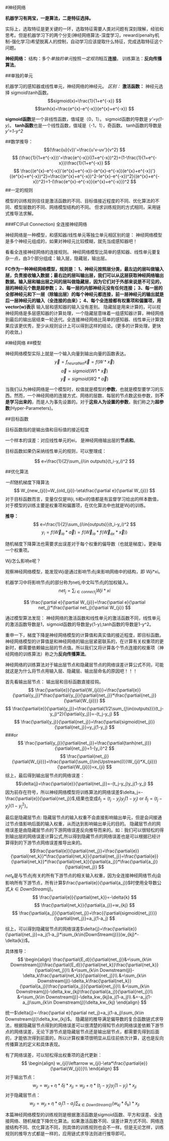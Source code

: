 #神经网络

**机器学习有两宝，一是算法，二是特征选择。**

实际上，选取特征是更关键的一环，选取特征需要人类对问题有深刻理解，经验和思考。但是机器学习下的两个分支(神经网络算法-深度学习，reward/penalty机制-强化学习)希望脱离人的控制，自动学习应该提取什么特征，完成选取特征这个问题。

**神经网络：**
结构：多个*单独的单元*按照*一定规则*相互**连接**。
训练算法：**反向传播算法**。

##单独的单元

机器学习的感知器或线性单元，神经网络的神经元。
*区别：*
**激活函数：** 神经元选择 sigmoid\tanh函数。
$$sigmoid(x)=\frac{1}{1+e^{-x}}
$$$$tanh(x)=\frac{e^{x}-e^{-x}}{e^{x}+e^{-x}}
$$

**sigmoid函数**是一个非线性函数，值域是（0，1）。
sigmoid函数的导数是  *y'=y(1-y)*。
**tanh函数**也是一个线性函数，值域是（-1，1），奇函数。
tanh函数的导数是  *y'=1-y^2*

##数学推导：
$$(\frac{u}{v})'=\frac{u'v-uv'}{v^2}
$$$$
(\frac{1}{1+e^{-x}})'=\frac{e^{-x}}{(1+e^{-x})^2}=(1-\frac{1}{1+e^{-x}})\frac{1}{1+e^{-x}}
$$$$
\frac{(e^{x}-e^{-x})'(e^{x}+e^{-x})-(e^{x}-e^{-x})(e^{x}+e^{-x})'}{(e^{x}+e^{-x})^2}=\frac{(e^{x}+e^{-x})^2-(e^{x}-e^{-x})^2}{(e^{x}+e^{-x})^2}=1-(\frac{e^{x}-e^{-x}}{e^{x}+e^{-x}})^2
$$
##一定的规则

模型的训练规则往往是激活函数的不同、目标值接近程度的不同、优化算法的不同、模型层数的不同、网络模型结构的不同。
但求训练规则的方式相同，采用链式推导法求解。

###FC(Full Connection) 全连接神经网络

神经网络是一种模型，和感知器/线性单元等独立单元相区别的是：
神经网络模型是多个神经元组成的，如果对神经元比较模糊，就先当成感知器吧！

看看全连接神经网络的连接规则。
神经网络模型比简单的感知器、线性单元要复杂一点，由3个部分组成：输入层，隐藏层，输出层。

**FC作为一种神经网络模型，规则是：
1、神经元按照层分类，最左边的层叫做输入层，负责接收输入数据；最右边的层叫输出层，我们可以从这层获取神经网络输出数据。输入层和输出层之间的层叫做隐藏层，因为它们对于外部来说是不可见的，层的神经元个数是超参数；
2、每一层的内部神经元没有任何连接；
3、每一层的全部神经元和下一层（除输出层）的每个神经元都连接，前一层神经元的输出就是后一层神经元的输入（全连接的由来）；
4、每个全连接都有权重项和偏置项，用vector(w)表示**
输入层和感知器的输入没有差别。
隐藏层是用来计算的，可以视神经网络是多层感知器的计算处理，一个隐藏层意味着一组感知器计算，神经网络到最后的输出层结束一轮迭代。全连接神经网络比简单的感知器、线性单元计算效果应该更优秀，至少从规则设计上可以得到这样的结论。(更多的计算处理，更快的收敛。)


#神经网络
##模型

神经网络模型实际上就是一个输入向量到输出向量的函数表达。
$$
\vec{y}=f_{neuralNet}\vec{x}=f(W*\vec{x})
$$$$
\vec{a}=sigmoid(W1*\vec{x}) 
$$$$\vec{y}=sigmoid(W2*\vec{a})
$$

当我们认为神经网络是一个模型时，权值就是模型的**参数**，也就是模型要学习的东西。然而，一个神经网络的连接方式、网络的层数、每层的节点数这些参数，则**不是学习出来的**，而是人为事先设置的。对于**这些人为设置的参数**，我们称之为**超参数**(Hyper-Parameters)。


##目标函数

目标函数指的是输出值和目标值的接近程度

一个样本的误差：对应线性单元的ei，
是神经网络输出层的**节点和**。

目标函数如果仍采纳线性单元的规则，可以整理成：

$$
    e=\frac{1}{2}\sum_{i\in outputs}(t_i-y_i)^2
$$

##优化算法

*一阶*随机梯度下降算法
$$
W_{new_{ji}}=W_{old_{ji}}-\eta\frac{\partial e}{\partial W_{ji}}
$$
对于目标函数而言，变量仅仅是Wji, ti和xi的值都是有监督学习给出的样本数值，对于模型的训练主要是权重项和偏置项，在优化算法中也就是Wji的训练。

**推导：**
$$
e=\frac{1}{2}\sum_{i\in{outputs}}(t_i-y_i)^2
$$$$
y_i=f(\vec W_{ia}*\vec a)=f(\vec W_{ia}*f(\vec W_{ax}*\vec x))
$$

随机梯度下降算法也需要求出误差对于每个权重的偏导数（也就是梯度）。更新每一个权重项。

Wji怎么影响e呢？

观察神经网络模型，能发现Wji是通过影响节点j来影响网络中的结构，即 Wji*xi。

机器学习中将影响节点j的部分称为netj,中文叫节点j的加权输入。$$
net_j=\sum_{i\in{connect_j}}Wji*xi
$$ 

$$
\frac{\partial e}{\partial W_{ji}}=\frac{\partial e}{\partial net_j}*\frac{\partial net_j}{\partial W_{ji}}
$$

通过模型算法发现：
神经网络的激活函数和线性单元的激活函数不同，线性单元的激活函数导数是1，sigmoid函数的导数是y(1-y),tanh函数的导数是1-y^2。

重申一下，梯度下降是神经网络模型的计算值和真实值的接近程度，即目标函数。
神经网络模型的计算值是和神经网络的输出层紧密联系的，在计算有关权重项的更新时，都需要依赖输出层的节点值。所以我们又将计算各个节点连接的权重项（神经网络的训练算法）称之为**反向传播算法**。

神经网络的训练算法对于输出层节点和隐藏层节点的网络误差计算公式不同，可能就这是为什么将节点用输入层、隐藏层、输出层命名的原因吧！！！

首先看输出层节点：
输出层和目标函数直接挂钩。$$
\frac{\partial{e}}{\partial{W_{ji}}}=\frac{\partial{e}}{\partial{y_j}}*\frac{\partial{y_j}}{\partial{net_j}}*\frac{\partial{net_j}}{\partial{W_{ji}}}
$$$$
\frac{\partial{e}}{\partial{y_j}}=\frac{\partial{1/2\sum_{j\in{outputs}}}(t_j-y_j)^2}{\partial{y_j}}=-(t_j-y_j)
$$$$
\frac{\partial{y_j}}{\partial{net_j}}=\frac{\partial{sigmoid(net_j)}}{\partial{net_j}}=y_j(1-y_j)
$$
###or
$$
\frac{\partial{y_j}}{\partial{net_j}}=\frac{\partial{tanh(net_j)}}{\partial{net_j}}=1-{y_i}^2
$$$$
\frac{\partial{net_j}}{\partial{W_{ji}}}=\frac{\partial{\sum_{i\in{Upstream(i)}}W_{ji}*X_{ji}}}{\partial{W_{ji}}}=x_{ji}
$$
综上，最后得到输出层节点的网络误差：
$$\delta{j}=\frac{\partial{e}}{\partial{net_j}}=-(t_j-y_j)y_j(1-y_j)
$$
因为前存在符号，所以神经网络模型将训练算法的网络误差$\delta_j=-\frac{\partial{e}}{\partial{net_j}}$,结果也变成$\delta_j=(t_j-y_j)y_j(1-y_j)$ or $\delta_j=(t_j-y_j)(1-{y_j}^2)$。

最后是隐藏层节点:
隐藏层节点的输入权重不会直接影响输出单元，但是会间接通过节点值影响后面的输入权重，从而达到影响输出单元的目的。
隐藏层节点的网络误差是由隐藏层节点的下游网络误差反向推导而来的。如：我们可以很轻松的得到输出层的网络误差计算公式,所以得到隐藏节点的网络误差也是可以根据已经计算得到的下游节点网络误差推导出来的。
$$\frac{\partial{e}}{\partial{net_j}}=\frac{\partial{e}}{\partial{net_k}}*\frac{\partial{net_k}}{\partial{net_j}}=\frac{\partial{e}}{\partial{net_k}}*\frac{\partial{net_k}}{\partial{a_j}}*\frac{\partial{a_j}}{\partial{net_j}}
$$
$net_k$是与节点j有关的所有下游节点的相关输入权重，因为全连接神经网络节点j会影响所有下游节点，所有计算$\frac{\partial{e}}{\partial{a_j}}$时使用全导数公式,$k\in{DownStream(j)}$。
$$
\frac{\partial{e}}{\partial{net_k}}=-\delta{k}
$$$$
\frac{\partial{net_k}}{\partial{a_j}}=w_{kj}
$$$$
\frac{\partial{a_j}}{\partial{net_j}}=\frac{{\partial{sigmoid(net_j)}}}{\partial{net_j}}=a_j(1-a_j)
$$

综上，可以得到隐藏层节点的网络误差$\delta{j}=\frac{\partial{e}}{\partial{net_j}}=a_j(1-a_j)*\sum_{k\in{DownStream(j)}}(w_{kj}*-\delta{k})$。

具体推导：
$$
\begin{align}
\frac{\partial{E_d}}{\partial{net_j}}&=\sum_{k\in Downstream(j)}\frac{\partial{E_d}}{\partial{net_k}}\frac{\partial{net_k}}{\partial{net_j}}\\
&=\sum_{k\in Downstream(j)}-\delta_k\frac{\partial{net_k}}{\partial{net_j}}\\
&=\sum_{k\in Downstream(j)}-\delta_k\frac{\partial{net_k}}{\partial{a_j}}\frac{\partial{a_j}}{\partial{net_j}}\\
&=\sum_{k\in Downstream(j)}-\delta_kw_{kj}\frac{\partial{a_j}}{\partial{net_j}}\\
&=\sum_{k\in Downstream(j)}-\delta_kw_{kj}a_j(1-a_j)\\
&=-a_j(1-a_j)\sum_{k\in Downstream(j)}\delta_kw_{kj}
\end{align}
$$

统一$\delta{j}=-\frac{\partial e}{\partial net_j}=a_j(1-a_j)\sum_{k\in Downstream(j)}\delta_kw_{kj}$。
隐藏层的推导满足偏导数的复合函数链式求导法，根据隐藏层节点得到的网络误差可以很清楚的得知节点的网络误差依赖下游节点的网络误差，无论下游节点是隐藏层节点还是输出层节点，都需要先得到后面的，才能依次得到前面的，所以计算权重项很明显从后往前依次计算，这也是反向传播算法的定义和具体表现。

有了网络误差，可以轻松得出权重项的迭代更新：
$$
\begin{align}
w_{ji}\leftarrow w_{ji}-\eta*\frac{\partial{e}}{\partial{W_{ji}}}\\
\end{align}
$$
对于输出节点：
$$
w_{ji}=w_{ji}+\eta*\delta j*x_{ji}=w_{ji}+\eta*(t_j-y_j)y_j(1-y_j)*x_{ji}
$$
对于隐藏层节点：
$$
w_{ji}=w_{ji}+\eta*a_j(1-a_j)\sum_{k\in{DownStream(j)}}(w_{kj}*\delta_k)*x_{ji}
$$

本篇神经网络模型的训练规则是根据激活函数是sigmoid函数、平方和误差、全连接网络、随机梯度下降优化算法。如果激活函数不同、误差计算方式不同、网络连接结构不同、优化算法不同，则具体的训练规则也会不一样。但是无论怎样，训练规则的推导方式都是一样的，应用链式求导法则进行推导即可。







